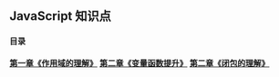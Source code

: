 ## JavaScript 知识点

#### 目录

**[第一章《作用域的理解》](./scope/index.md)**
**[第二章《变量函数提升》](./promote/index.md)**
**[第二章《闭包的理解》](./closure/index.md)**